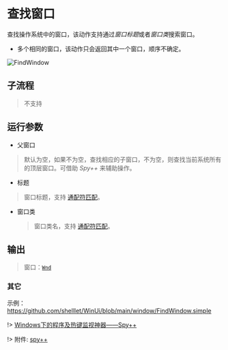 # 查找窗口 
查找操作系统中的窗口，该动作支持通过*窗口标题*或者*窗口类*搜索窗口。

* 多个相同的窗口，该动作只会返回其中一个窗口，顺序不确定。

![FindWindow](./images/02.png ':size=90%')

## 子流程
> 不支持

## 运行参数

* 父窗口
> 默认为空，如果不为空，查找相应的子窗口，不为空，则查找当前系统所有的顶层窗口。可借助 *Spy++* 来辅助操作。

* 标题
> 窗口标题，支持 [通配符匹配](./introduction/workflow/wildcard.md)。

* 窗口类
  > 窗口类名，支持 [通配符匹配](./introduction/workflow/wildcard.md)。

## 输出

> 窗口：[`Wnd`](./types/Wnd.md)


### 其它

示例：https://github.com/shelllet/WinUi/blob/main/window/FindWindow.simple






!> [Windows下的程序及热键监视神器——Spy++](https://zhuanlan.zhihu.com/p/355878952)

!> 附件: [spy++](https://gitlab.com/junwu/winui/-/raw/main/tools/spyxx.zip)